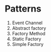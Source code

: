 # Patterns
1. Event Channel 
2. Abstract factory 
3. Factory Method 
4. Static Factory
5. Simple Factory